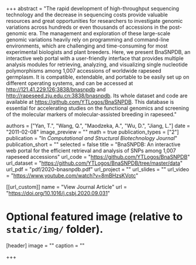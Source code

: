 +++
abstract = "The rapid development of high-throughput sequencing technology and the decrease in sequencing costs provide valuable resources and great opportunities for researchers to investigate genomic variations across hundreds or even thousands of accessions in the post-genomic era. The management and exploration of these large-scale genomic variations heavily rely on programming and command-line environments, which are challenging and time-consuming for most experimental biologists and plant breeders. Here, we present BnaSNPDB, an interactive web portal with a user-friendly interface that provides multiple analysis modules for retrieving, analyzing, and visualizing single nucleotide polymorphisms among 1,007 accessions of worldwide rapeseed germplasm. It is compatible, extendable, and portable to be easily set up on different operating systems, and can be accessed at http://121.41.229.126:3838/bnasnpdb and http://rapeseed.zju.edu.cn:3838/bnasnpdb. Its whole dataset and code are available at https://github.com/YTLogos/BnaSNPDB. This database is essential for accelerating studies on the functional genomics and screening of the molecular markers of molecular-assisted breeding in rapeseed."

authors = ["Yan, T.", "Wang, Q.", "Maodzeka, A.", "Wu, D.", "Jiang, L."]
date = "2011-02-08"
image_preview = ""
math = true
publication_types = ["2"]
publication = "In *Computational and Structural Biotechnology Journal*"
publication_short = ""
selected = false
title = "BnaSNPDB: An interactive web portal for the efficient retrieval and analysis of SNPs among 1,007 rapeseed accessions"
url_code = "https://github.com/YTLogos/BnaSNPDB"
url_dataset = "https://github.com/YTLogos/BnaSNPDB/tree/master/data"
url_pdf = "pdf/2020-bnasnpdb.pdf"
url_project = ""
url_slides = ""
url_video = "https://www.youtube.com/watch?v=8mBHzsKVotc"

[[url_custom]]
name = "View Journal Article"
url = "https://doi.org/10.1016/j.csbj.2020.09.031"

# Optional featured image (relative to `static/img/` folder).
[header]
image = ""
caption = ""

+++
